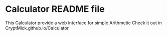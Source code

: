 # Calculator README file
This Calculator provide a web interface for simple Arithmetic
Check it out in CryptMick.github.io/Calculator
